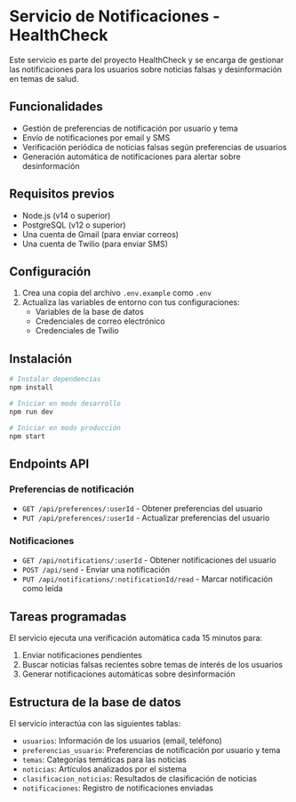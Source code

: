 # Servicio de Notificaciones - HealthCheck

Este servicio es parte del proyecto HealthCheck y se encarga de gestionar las notificaciones para los usuarios sobre noticias falsas y desinformación en temas de salud.

## Funcionalidades

- Gestión de preferencias de notificación por usuario y tema
- Envío de notificaciones por email y SMS
- Verificación periódica de noticias falsas según preferencias de usuarios
- Generación automática de notificaciones para alertar sobre desinformación

## Requisitos previos

- Node.js (v14 o superior)
- PostgreSQL (v12 o superior)
- Una cuenta de Gmail (para enviar correos)
- Una cuenta de Twilio (para enviar SMS)

## Configuración

1. Crea una copia del archivo `.env.example` como `.env`
2. Actualiza las variables de entorno con tus configuraciones:
   - Variables de la base de datos
   - Credenciales de correo electrónico
   - Credenciales de Twilio

## Instalación

```bash
# Instalar dependencias
npm install

# Iniciar en modo desarrollo
npm run dev

# Iniciar en modo producción
npm start
```

## Endpoints API

### Preferencias de notificación

- `GET /api/preferences/:userId` - Obtener preferencias del usuario
- `PUT /api/preferences/:userId` - Actualizar preferencias del usuario

### Notificaciones

- `GET /api/notifications/:userId` - Obtener notificaciones del usuario
- `POST /api/send` - Enviar una notificación
- `PUT /api/notifications/:notificationId/read` - Marcar notificación como leída

## Tareas programadas

El servicio ejecuta una verificación automática cada 15 minutos para:

1. Enviar notificaciones pendientes
2. Buscar noticias falsas recientes sobre temas de interés de los usuarios
3. Generar notificaciones automáticas sobre desinformación

## Estructura de la base de datos

El servicio interactúa con las siguientes tablas:

- `usuarios`: Información de los usuarios (email, teléfono)
- `preferencias_usuario`: Preferencias de notificación por usuario y tema
- `temas`: Categorías temáticas para las noticias
- `noticias`: Artículos analizados por el sistema
- `clasificacion_noticias`: Resultados de clasificación de noticias
- `notificaciones`: Registro de notificaciones enviadas